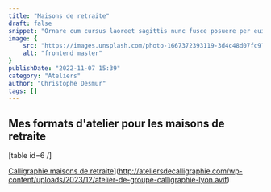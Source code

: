 ```yaml
---
title: "Maisons de retraite"
draft: false
snippet: "Ornare cum cursus laoreet sagittis nunc fusce posuere per euismod dis vehicula a, semper fames lacus maecenas dictumst pulvinar neque enim non potenti. Torquent hac sociosqu eleifend potenti."
image: {
    src: "https://images.unsplash.com/photo-1667372393119-3d4c48d07fc9?&fit=crop&w=430&h=240",
    alt: "frontend master"
}
publishDate: "2022-11-07 15:39"
category: "Ateliers"
author: "Christophe Desmur"
tags: []
---
```



## Mes formats d'atelier pour les maisons de retraite

\[table id=6 /\]

[Calligraphie maisons de retraite](atelier-de-groupe-calligraphie-lyon.avif)](http://ateliersdecalligraphie.com/wp-content/uploads/2023/12/atelier-de-groupe-calligraphie-lyon.avif)
